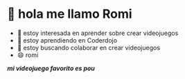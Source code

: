 # 👋 hola me llamo Romi 
- 👀 estoy interesada en aprender sobre crear videojuegos 
- 🌱 estoy aprendiendo en Coderdojo
- 💞️ estoy buscando colaborar en crear videojuegos 
- 😄 romi

***mi videojuego favorito es pou***
<!---
Romii304/Romii304 is a ✨ special ✨ repository because its `README.md` (this file) appears on your GitHub profile.
You can click the Preview link to take a look at your changes.
--->
